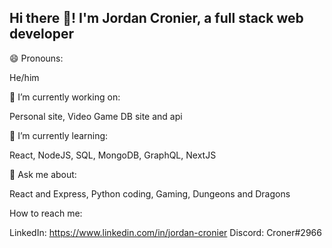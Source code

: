 ## Hi there 👋! I'm Jordan Cronier, a full stack web developer
😄 Pronouns:

He/him

🔭 I’m currently working on:

Personal site,
Video Game DB site and api

🌱 I’m currently learning:

React,
NodeJS,
SQL,
MongoDB,
GraphQL,
NextJS

 💬 Ask me about:

React and Express,
Python coding,
Gaming,
Dungeons and Dragons

How to reach me:

LinkedIn: https://www.linkedin.com/in/jordan-cronier
Discord: Croner#2966

